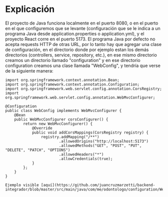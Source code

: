 # Explicación

El proyecto de Java funciona localmente en el puerto 8080, o en el puerto en el que configuremos que se levante (configuración que se le indica a un programa Java desde application.properties o application.yml), y el proyecto React corre en el puerto 5173. El programa Java por defecto no acepta requests HTTP de otras URL, por lo tanto hay que agregar una clase de configuración, en el directorio donde por ejemplo estan los demás directorios (controllers, service, repository, etc.), en ese mismo directorio creamos un directorio llamado "configuration" y en ese directorio configuration creamos una clase llamada "WebConfig", y tendría que verse de la siguiente manera:

```package com.me.odontologo.configuration;
import org.springframework.context.annotation.Bean;
import org.springframework.context.annotation.Configuration;
import org.springframework.web.servlet.config.annotation.CorsRegistry;
import org.springframework.web.servlet.config.annotation.WebMvcConfigurer;

@Configuration
public class WebConfig implements WebMvcConfigurer {
    @Bean
    public WebMvcConfigurer corsConfigurer() {
        return new WebMvcConfigurer() {
            @Override
            public void addCorsMappings(CorsRegistry registry) {
                registry.addMapping("/**")
                        .allowedOrigins("http://localhost:5173")
                        .allowedMethods("GET", "POST", "PUT", "DELETE", "PATCH", "OPTIONS")
                        .allowedHeaders("*")
                        .allowCredentials(true);
            }
        };
    }
}

Ejemplo visible [aquí](https://github.com/juancruzmarzetti/backend-integrador/blob/master/src/main/java/com/me/odontologo/configuration/WebConfig.java)
